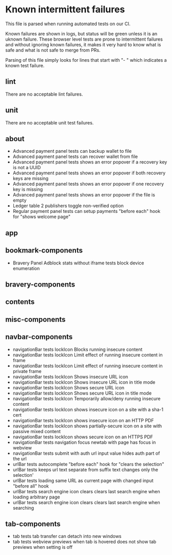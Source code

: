 # Known intermittent failures

This file is parsed when running automated tests on our CI.

Known failures are shown in logs, but status will be green unless it is an uknown failure.
These browser level tests are prone to intermittent failures and without ignoring known failures,
it makes it very hard to know what is safe and what is not safe to merge from PRs.

Parsing of this file simply looks for lines that start with "- " which indicates a known test failure.

## lint

There are no acceptable lint failures.

## unit

There are no acceptable unit test failures.

## about

- Advanced payment panel tests can backup wallet to file
- Advanced payment panel tests can recover wallet from file
- Advanced payment panel tests shows an error popover if a recovery key is not a UUID
- Advanced payment panel tests shows an error popover if both recovery keys are missing
- Advanced payment panel tests shows an error popover if one recovery key is missing
- Advanced payment panel tests shows an error popover if the file is empty
- Ledger table 2 publishers toggle non-verified option
- Regular payment panel tests can setup payments "before each" hook for "shows welcome page"

## app

## bookmark-components

 - Bravery Panel Adblock stats without iframe tests block device enumeration

## bravery-components

## contents

## misc-components

## navbar-components

- navigationBar tests lockIcon Blocks running insecure content
- navigationBar tests lockIcon Limit effect of running insecure content in frame
- navigationBar tests lockIcon Limit effect of running insecure content in private frame
- navigationBar tests lockIcon Shows insecure URL icon
- navigationBar tests lockIcon Shows insecure URL icon in title mode
- navigationBar tests lockIcon Shows secure URL icon
- navigationBar tests lockIcon Shows secure URL icon in title mode
- navigationBar tests lockIcon Temporarily allow/deny running insecure content
- navigationBar tests lockIcon shows insecure icon on a site with a sha-1 cert
- navigationBar tests lockIcon shows insecure icon on an HTTP PDF
- navigationBar tests lockIcon shows partially-secure icon on a site with passive mixed content
- navigationBar tests lockIcon shows secure icon on an HTTPS PDF
- navigationBar tests navigation focus newtab with page has focus in webview
- navigationBar tests submit with auth url input value hides auth part of the url
- urlBar tests autocomplete "before each" hook for "clears the selection"
- urlBar tests keeps url text separate from suffix text changes only the selection'
- urlBar tests loading same URL as current page with changed input "before all" hook
- urlBar tests search engine icon clears clears last search engine when loading arbitrary page
- urlBar tests search engine icon clears clears last search engine when searching

## tab-components

- tab tests tab transfer can detach into new windows
- tab tests webview previews when tab is hovered does not show tab previews when setting is off

